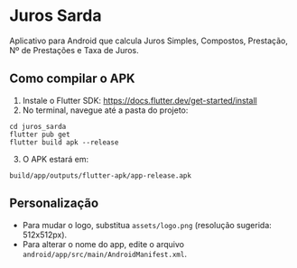 
# Juros Sarda

Aplicativo para Android que calcula Juros Simples, Compostos, Prestação, Nº de Prestações e Taxa de Juros.

## Como compilar o APK

1. Instale o Flutter SDK: https://docs.flutter.dev/get-started/install
2. No terminal, navegue até a pasta do projeto:
```
cd juros_sarda
flutter pub get
flutter build apk --release
```
3. O APK estará em:
```
build/app/outputs/flutter-apk/app-release.apk
```

## Personalização

- Para mudar o logo, substitua `assets/logo.png` (resolução sugerida: 512x512px).
- Para alterar o nome do app, edite o arquivo `android/app/src/main/AndroidManifest.xml`.
